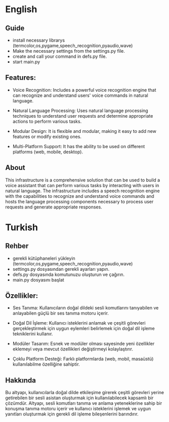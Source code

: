 
# English
## Guide
- install necessary librarys (termcolor,os,pygame,speech_recognition,pyaudio,wave)
- Make the necessary settings from the settings.py file.
- create and call your command in defs.py file.
- start main.py

## Features:

- Voice Recognition: Includes a powerful voice recognition engine that can recognize and understand users' voice commands in natural language.

- Natural Language Processing: Uses natural language processing techniques to understand user requests and determine appropriate actions to perform various tasks.

- Modular Design: It is flexible and modular, making it easy to add new features or modify existing ones.

- Multi-Platform Support: It has the ability to be used on different platforms (web, mobile, desktop).

## About
This infrastructure is a comprehensive solution that can be used to build a voice assistant that can perform various tasks by interacting with users in natural language. The infrastructure includes a speech recognition engine with the capabilities to recognize and understand voice commands and hosts the language processing components necessary to process user requests and generate appropriate responses.
# Turkish

## Rehber
- gerekli kütüphaneleri yükleyin (termcolor,os,pygame,speech_recognition,pyaudio,wave)
- settings.py dosyasından gerekli ayarları yapın.
- defs.py dosyasında komutunuzu oluşturun ve çağırın.
- main.py dosyasını başlat

## Özellikler:

- Ses Tanıma: Kullanıcıların doğal dildeki sesli komutlarını tanıyabilen ve anlayabilen güçlü bir ses tanıma motoru içerir.

- Doğal Dil İşleme: Kullanıcı isteklerini anlamak ve çeşitli görevleri gerçekleştirmek için uygun eylemleri belirlemek için doğal dil işleme tekniklerini kullanır.

- Modüler Tasarım: Esnek ve modüler olması sayesinde yeni özellikler eklemeyi veya mevcut özellikleri değiştirmeyi kolaylaştırır.

- Çoklu Platform Desteği: Farklı platformlarda (web, mobil, masaüstü) kullanılabilme özelliğine sahiptir.

## Hakkında
Bu altyapı, kullanıcılarla doğal dilde etkileşime girerek çeşitli görevleri yerine getirebilen bir sesli asistan oluşturmak için kullanılabilecek kapsamlı bir çözümdür. Altyapı, sesli komutları tanıma ve anlama yeteneklerine sahip bir konuşma tanıma motoru içerir ve kullanıcı isteklerini işlemek ve uygun yanıtları oluşturmak için gerekli dil işleme bileşenlerini barındırır.
